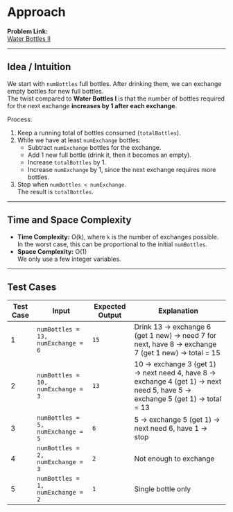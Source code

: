 # Approach

**Problem Link:**  
[Water Bottles II](https://leetcode.com/problems/water-bottles-ii/description/)

---

## Idea / Intuition

We start with `numBottles` full bottles. After drinking them, we can exchange empty bottles for new full bottles.  
The twist compared to **Water Bottles I** is that the number of bottles required for the next exchange **increases by 1 after each exchange**.

Process:

1. Keep a running total of bottles consumed (`totalBottles`).
2. While we have at least `numExchange` bottles:
    - Subtract `numExchange` bottles for the exchange.
    - Add 1 new full bottle (drink it, then it becomes an empty).
    - Increase `totalBottles` by 1.
    - Increase `numExchange` by 1, since the next exchange requires more bottles.
3. Stop when `numBottles < numExchange`.  
   The result is `totalBottles`.

---

## Time and Space Complexity

-   **Time Complexity:** O(k), where `k` is the number of exchanges possible.  
    In the worst case, this can be proportional to the initial `numBottles`.
-   **Space Complexity:** O(1)  
    We only use a few integer variables.

---

## Test Cases

| Test Case | Input                              | Expected Output | Explanation                                                                                                                |
| --------- | ---------------------------------- | --------------- | -------------------------------------------------------------------------------------------------------------------------- |
| 1         | `numBottles = 13, numExchange = 6` | `15`            | Drink 13 → exchange 6 (get 1 new) → need 7 for next, have 8 → exchange 7 (get 1 new) → total = 15                          |
| 2         | `numBottles = 10, numExchange = 3` | `13`            | 10 → exchange 3 (get 1) → next need 4, have 8 → exchange 4 (get 1) → next need 5, have 5 → exchange 5 (get 1) → total = 13 |
| 3         | `numBottles = 5, numExchange = 5`  | `6`             | 5 → exchange 5 (get 1) → next need 6, have 1 → stop                                                                        |
| 4         | `numBottles = 2, numExchange = 3`  | `2`             | Not enough to exchange                                                                                                     |
| 5         | `numBottles = 1, numExchange = 2`  | `1`             | Single bottle only                                                                                                         |
